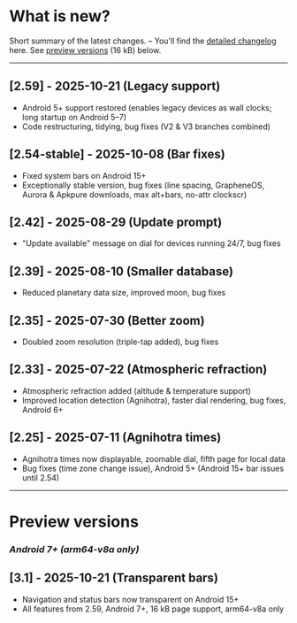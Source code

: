 # What is new?
Short summary of the latest changes. – You'll find the [detailed changelog](./CHANGELOG.md) here. See [preview versions](#future) (16 kB) below.

---

## [2.59] - 2025-10-21 (Legacy support)

- Android 5+ support restored (enables legacy devices as wall clocks; long startup on Android 5–7)
- Code restructuring, tidying, bug fixes (V2 & V3 branches combined)
 
## [2.54-stable] - 2025-10-08 (Bar fixes)

- Fixed system bars on Android 15+
- Exceptionally stable version, bug fixes (line spacing, GrapheneOS, Aurora & Apkpure downloads, max alt+bars, no-attr clockscr)

## [2.42] - 2025-08-29 (Update prompt) 

- "Update available" message on dial for devices running 24/7, bug fixes
  
## [2.39] - 2025-08-10 (Smaller database) 

- Reduced planetary data size, improved moon, bug fixes 
  
## [2.35] - 2025-07-30 (Better zoom)

- Doubled zoom resolution (triple-tap added), bug fixes
  
## [2.33] - 2025-07-22 (Atmospheric refraction)

- Atmospheric refraction added (altitude & temperature support)
- Improved location detection (Agnihotra), faster dial rendering, bug fixes, Android 6+

## [2.25] - 2025-07-11 (Agnihotra times)

- Agnihotra times now displayable, zoomable dial, fifth page for local data
- Bug fixes (time zone change issue), Android 5+ (Android 15+ bar issues until 2.54)

<!-- > ## [2.21] - 2025-07-04 (Chinese language)
> 
> - Chinese language added
> - Api 35 upgrade (Android 15+ bar issues until 2.54)
> - Bug fixes(!) (unknown language error)
> 
> ## [2.18] - 2025-06-29 (Telescope design)
> 
> - Telescope design added, French language added, bug fixes
> 
> ## [2.15] - 2025-06-24 (Initial release)
> 
> - Initial Android release (on Play Store) with German, English and Spanish, Android 5+ (unknown language issue(!) until 2.21)-->

---

<a name="future"></a>
# Preview versions

### *Android 7+ (arm64-v8a only)*

## [3.1] - 2025-10-21 (Transparent bars) 
- Navigation and status bars now transparent on Android 15+
- All features from 2.59, Android 7+, 16 kB page support, arm64-v8a only









